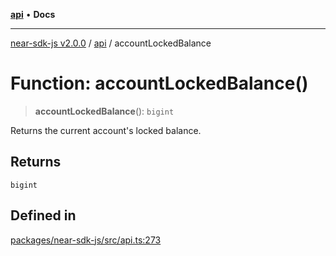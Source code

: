 [**api**](../README.md) • **Docs**

***

[near-sdk-js v2.0.0](../../packages.md) / [api](../README.md) / accountLockedBalance

# Function: accountLockedBalance()

> **accountLockedBalance**(): `bigint`

Returns the current account's locked balance.

## Returns

`bigint`

## Defined in

[packages/near-sdk-js/src/api.ts:273](https://github.com/dim-daskalov/near-sdk-js/blob/7e00e38bf9adddbe759a3d4d474ca9731ec4052b/packages/near-sdk-js/src/api.ts#L273)
